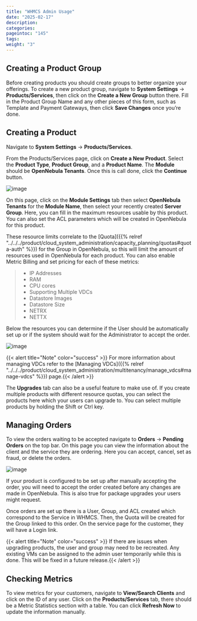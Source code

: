 ```yaml
---
title: "WHMCS Admin Usage"
date: "2025-02-17"
description:
categories:
pageintoc: "145"
tags:
weight: "3"
---
```


<a id="whmcs-tenants-admin"></a>

<!--# WHMCS Tenants Module Administrator Usage -->

## Creating a Product Group

Before creating products you should create groups to better organize your offerings.  To create a new product group, navigate to **System Settings** -> **Products/Services**, then click on the **Create a New Group** button there. Fill in the Product Group Name and any other pieces of this form, such as Template and Payment Gateways, then click **Save Changes** once you’re done.

## Creating a Product

Navigate to **System Settings** -> **Products/Services**.

From the Products/Services page, click on **Create a New Product**.  Select the **Product Type**, **Product Group**, and a **Product Name**.  The **Module** should be **OpenNebula Tenants**.  Once this is call done, click the **Continue** button.

![image](/images/whmcs_tenants_new_product.png)

On this page, click on the **Module Settings** tab then select **OpenNebula Tenants** for the **Module Name**, then select your recently created **Server Group**.  Here, you can fill in the maximum resources usable by this product. You can also set the ACL parameters which will be created in OpenNebula for this product.

These resource limits correlate to the [Quota]({{% relref "../../../product/cloud_system_administration/capacity_planning/quotas#quota-auth" %}}) for the Group in OpenNebula, so this will limit the amount of resources used in OpenNebula for each product.  You can also enable Metric Billing and set pricing for each of these metrics:

> * IP Addresses
> * RAM
> * CPU cores
> * Supporting Multiple VDCs
> * Datastore Images
> * Datastore Size
> * NETRX
> * NETTX

Below the resources you can determine if the User should be automatically set up or if the system should wait for the Administrator to accept the order.

![image](/images/whmcs_tenants_module_settings.png)

{{< alert title="Note" color="success" >}}
For more information about managing VDCs refer to the [Managing VDCs]({{% relref "../../../product/cloud_system_administration/multitenancy/manage_vdcs#manage-vdcs" %}}) page.{{< /alert >}} 

The **Upgrades** tab can also be a useful feature to make use of.  If you create multiple products with different resource quotas, you can select the products here which your users can upgrade to.  You can select multiple products by holding the Shift or Ctrl key.

## Managing Orders

To view the orders waiting to be accepted navigate to **Orders** -> **Pending Orders** on the top bar. On this page you can view the information about the client and the service they are ordering. Here you can accept, cancel, set as fraud, or delete the orders.

![image](/images/whmcs_tenants_accept_order.png)

If your product is configured to be set up after manually accepting the order, you will need to accept the order created before any changes are made in OpenNebula. This is also true for package upgrades your users might request.

Once orders are set up there is a User, Group, and ACL created which correspond to the Service in WHMCS. Then, the Quota will be created for the Group linked to this order. On the service page for the customer, they will have a Login link.

{{< alert title="Note" color="success" >}}
If there are issues when upgrading products, the user and group may need to be recreated. Any existing VMs can be assigned to the admin user temporarily while this is done. This will be fixed in a future release.{{< /alert >}} 

## Checking Metrics

To view metrics for your customers, navigate to **View/Search Clients** and click on the ID of any user. Click on the **Products/Services** tab, there should be a Metric Statistics section with a table. You can click **Refresh Now** to update the information manually.
